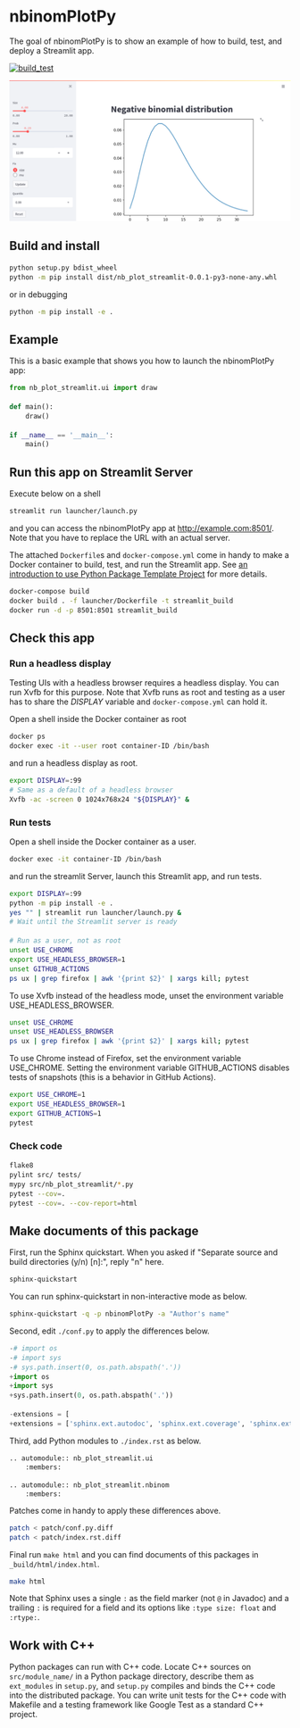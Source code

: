# nbinomPlotPy

The goal of nbinomPlotPy is to show an example of how to build, test, and deploy a Streamlit app.

[![build_test](https://github.com/zettsu-t/nbinomPlotPy/workflows/build_test/badge.svg)](https://github.com/zettsu-t/nbinomPlotPy/actions)

![Sample Page](tests/data/screen_shot_initial.png)

## Build and install

``` bash
python setup.py bdist_wheel
python -m pip install dist/nb_plot_streamlit-0.0.1-py3-none-any.whl
```

or in debugging

``` bash
python -m pip install -e .
```

## Example

This is a basic example that shows you how to launch the nbinomPlotPy app:

``` python
from nb_plot_streamlit.ui import draw

def main():
    draw()

if __name__ == '__main__':
    main()
```

## Run this app on Streamlit Server

Execute below on a shell

``` bash
streamlit run launcher/launch.py
```

and you can access the nbinomPlotPy app at <http://example.com:8501/>. Note that you have to replace the URL with an actual server.

The attached `Dockerfile`s and `docker-compose.yml` come in handy to make a Docker container to build, test, and run the Streamlit app. See [an introduction to use Python Package Template Project](https://github.com/zettsu-t/create-py-package) for more details.

``` bash
docker-compose build
docker build . -f launcher/Dockerfile -t streamlit_build
docker run -d -p 8501:8501 streamlit_build
```

## Check this app

### Run a headless display

Testing UIs with a headless browser requires a headless display. You can run Xvfb for this purpose. Note that Xvfb runs as root and testing as a user has to share the *DISPLAY* variable and `docker-compose.yml` can hold it.

Open a shell inside the Docker container as root

``` bash
docker ps
docker exec -it --user root container-ID /bin/bash
```

and run a headless display as root.

``` bash
export DISPLAY=:99
# Same as a default of a headless browser
Xvfb -ac -screen 0 1024x768x24 "${DISPLAY}" &
```

### Run tests

Open a shell inside the Docker container as a user.

``` bash
docker exec -it container-ID /bin/bash
```

and run the streamlit Server, launch this Streamlit app, and run tests.

``` bash
export DISPLAY=:99
python -m pip install -e .
yes "" | streamlit run launcher/launch.py &
# Wait until the Streamlit server is ready

# Run as a user, not as root
unset USE_CHROME
export USE_HEADLESS_BROWSER=1
unset GITHUB_ACTIONS
ps ux | grep firefox | awk '{print $2}' | xargs kill; pytest
```

To use Xvfb instead of the headless mode, unset the environment variable USE_HEADLESS_BROWSER.

``` bash
unset USE_CHROME
unset USE_HEADLESS_BROWSER
ps ux | grep firefox | awk '{print $2}' | xargs kill; pytest
```

To use Chrome instead of Firefox, set the environment variable USE_CHROME. Setting the environment variable GITHUB_ACTIONS disables tests of snapshots (this is a behavior in GitHub Actions).

``` bash
export USE_CHROME=1
export USE_HEADLESS_BROWSER=1
export GITHUB_ACTIONS=1
pytest
```

### Check code

``` bash
flake8
pylint src/ tests/
mypy src/nb_plot_streamlit/*.py
pytest --cov=.
pytest --cov=. --cov-report=html
```

## Make documents of this package

First, run the Sphinx quickstart. When you asked if "Separate source and build directories (y/n) [n]:", reply "n" here.

``` bash
sphinx-quickstart
```

You can run sphinx-quickstart in non-interactive mode as below.

``` bash
sphinx-quickstart -q -p nbinomPlotPy -a "Author's name"
```

Second, edit `./conf.py` to apply the differences below.

``` python
-# import os
-# import sys
-# sys.path.insert(0, os.path.abspath('.'))
+import os
+import sys
+sys.path.insert(0, os.path.abspath('.'))

-extensions = [
+extensions = ['sphinx.ext.autodoc', 'sphinx.ext.coverage', 'sphinx.ext.napoleon'
```

Third, add Python modules to `./index.rst` as below.

```
.. automodule:: nb_plot_streamlit.ui
    :members:

.. automodule:: nb_plot_streamlit.nbinom
    :members:
```

Patches come in handy to apply these differences above.

``` bash
patch < patch/conf.py.diff
patch < patch/index.rst.diff
```

Final run `make html` and you can find documents of this packages in `_build/html/index.html`.

``` bash
make html
```

Note that Sphinx uses a single `:` as the field marker (not `@` in Javadoc) and a trailing `:` is required for a field and its options like `:type size: float` and `:rtype:`.

## Work with C++

Python packages can run with C++ code. Locate C++ sources on `src/module_name/` in a Python package directory, describe them as `ext_modules` in `setup.py`, and `setup.py` compiles and binds the C++ code into the distributed package. You can write unit tests for the C++ code with Makefile and a testing framework like Google Test as a standard C++ project.
